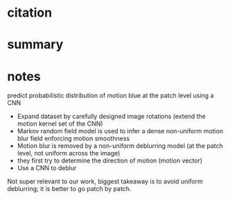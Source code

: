 # citation

# summary

# notes
predict probabilistic distribution of motion blue at the patch level using a CNN
- Expand dataset by carefully designed image rotations (extend the motion kernel set of the CNN)
- Markov random field model is used to infer a dense non-uniform motion blur field  enforcing motion smoothness
- Motion blur is removed by a non-uniform deblurring model (at the patch level, not uniform across the image)
- they first try to determine the direction of motion (motion vector)
- Use a CNN to deblur

Not super relevant to our work, biggest takeaway is to avoid uniform deblurring; it is better to go patch by patch.
